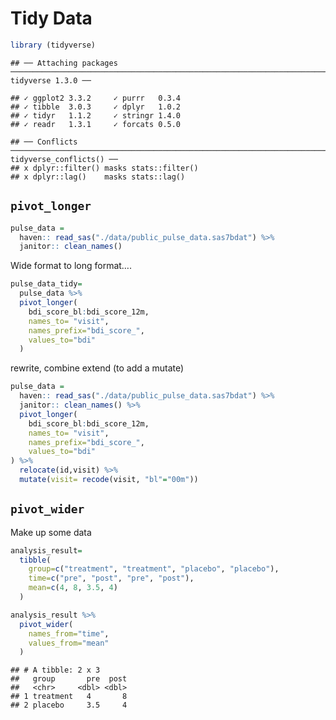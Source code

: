 Tidy Data
================

``` r
library (tidyverse)
```

    ## ── Attaching packages ─────────────────────────────────────────────────────────────────────────────────────────── tidyverse 1.3.0 ──

    ## ✓ ggplot2 3.3.2     ✓ purrr   0.3.4
    ## ✓ tibble  3.0.3     ✓ dplyr   1.0.2
    ## ✓ tidyr   1.1.2     ✓ stringr 1.4.0
    ## ✓ readr   1.3.1     ✓ forcats 0.5.0

    ## ── Conflicts ────────────────────────────────────────────────────────────────────────────────────────────── tidyverse_conflicts() ──
    ## x dplyr::filter() masks stats::filter()
    ## x dplyr::lag()    masks stats::lag()

## `pivot_longer`

``` r
pulse_data =
  haven:: read_sas("./data/public_pulse_data.sas7bdat") %>% 
  janitor:: clean_names()
```

Wide format to long format….

``` r
pulse_data_tidy=
  pulse_data %>% 
  pivot_longer(
    bdi_score_bl:bdi_score_12m, 
    names_to= "visit",
    names_prefix="bdi_score_",
    values_to="bdi"
  )
```

rewrite, combine extend (to add a mutate)

``` r
pulse_data =
  haven:: read_sas("./data/public_pulse_data.sas7bdat") %>% 
  janitor:: clean_names() %>% 
  pivot_longer(
    bdi_score_bl:bdi_score_12m, 
    names_to= "visit",
    names_prefix="bdi_score_",
    values_to="bdi"
) %>% 
  relocate(id,visit) %>% 
  mutate(visit= recode(visit, "bl"="00m"))
```

## `pivot_wider`

Make up some data

``` r
analysis_result=
  tibble(
    group=c("treatment", "treatment", "placebo", "placebo"),
    time=c("pre", "post", "pre", "post"),
    mean=c(4, 8, 3.5, 4)
  )

analysis_result %>% 
  pivot_wider(
    names_from="time",
    values_from="mean"
  )
```

    ## # A tibble: 2 x 3
    ##   group       pre  post
    ##   <chr>     <dbl> <dbl>
    ## 1 treatment   4       8
    ## 2 placebo     3.5     4
